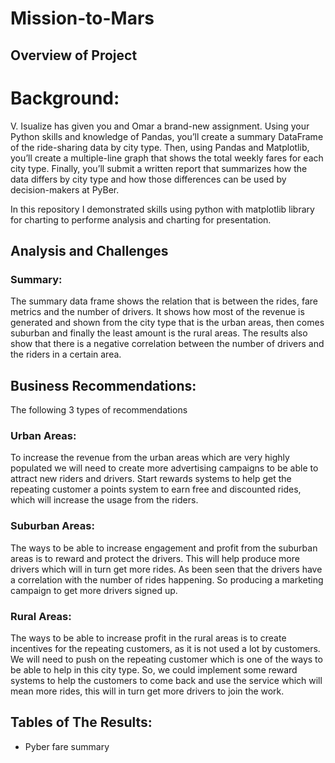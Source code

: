 # Mission-to-Mars



## Overview of Project
# Background: 

V. Isualize has given you and Omar a brand-new assignment. Using your Python skills and knowledge of Pandas, you’ll create a summary DataFrame of the ride-sharing data by city type. Then, using Pandas and Matplotlib, you’ll create a multiple-line graph that shows the total weekly fares for each city type. Finally, you’ll submit a written report that summarizes how the data differs by city type and how those differences can be used by decision-makers at PyBer.

In this repository I demonstrated skills using python with matplotlib library for charting to performe analysis and charting for presentation.



## Analysis and Challenges

### 	Summary:

The summary data frame shows the relation that is between the rides, fare metrics and the number of drivers. It shows how most of the revenue is generated and shown from the city type that is the urban areas, then comes suburban and finally the least amount is the rural areas. The results also show that there is a negative correlation between the number of drivers and the riders in a certain area.


## Business Recommendations:


The following 3 types of recommendations

### Urban Areas:


To increase the revenue from the urban areas which are very highly populated we will need to create more advertising campaigns to be able to attract new riders and drivers. Start rewards systems to help get the repeating customer a points system to earn free and discounted rides, which will increase the usage from the riders.  


### Suburban Areas:



The ways to be able to increase engagement and profit from the suburban areas is to reward and protect the drivers. This will help produce more drivers which will in turn get more rides. As been seen that the drivers have a correlation with the number of rides happening. So producing a marketing campaign to get more drivers signed up.  



### Rural Areas:

The ways to be able to increase profit in the rural areas is to create incentives for the repeating customers, as it is not used a lot by customers. We will need to push on the repeating customer which is one of the ways to be able to help in this city type. So, we could implement some reward systems to help the customers to come back and use the service which will mean more rides, this will in turn get more drivers to join the work.  


## Tables of The Results:

- Pyber fare summary
